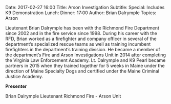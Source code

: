 Date: 2017-02-27 16:00
Title: Arson Investigation
Subtitle: 
Special: Includes K9 Demonstration
Lunch:
Dinner: 17:00
Author: Brian Dalrymple
Topics: Arson

Lieutenant Brian Dalrymple has been with the Richmond Fire Department since 2002 and in the fire service since 1998. During his career with the RFD, Brian worked as a firefighter and company officer in several of the department’s specialized rescue teams as well as training incumbent firefighters in the department’s training division. He became a member of the department’s Fire and Arson Investigations Unit in 2014 after completing the Virginia Law Enforcement Academy. Lt. Dalrymple and K9 Pearl became partners in 2015 when they trained together for 5 weeks in Maine under the direction of Maine Specialty Dogs and certified under the Maine Criminal Justice Academy.

**Presenter**

Brian Dalrymple
Lieutenant
Richmond Fire - Arson Unit